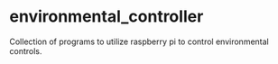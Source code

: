 # environmental_controller
Collection of programs to utilize raspberry pi to control environmental controls.
